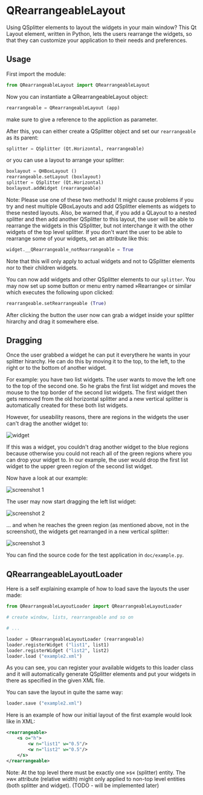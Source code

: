 QRearrangeableLayout
====================

Using QSplitter elements to layout the widgets in your main window? This Qt
Layout element, written in Python, lets the users rearrange the widgets, so that
they can customize your application to their needs and preferences.

Usage
-----

First import the module:

```python
from QRearrangeableLayout import QRearrangeableLayout
```

Now you can instantiate a QRearrangeableLayout object:

```python
rearrangeable = QRearrangeableLayout (app)
```
make sure to give a reference to the appliction as parameter.

After this, you can either create a QSplitter object and set our
``rearrangeable`` as its parent:

```python
splitter = QSplitter (Qt.Horizontal, rearrangeable)
```
or you can use a layout to arrange your splitter:

```python
boxlayout = QHBoxLayout ()
rearrangeable.setLayout (boxlayout)
splitter = QSplitter (Qt.Horizontal)
boxlayout.addWidget (rearrangeable)
```

Note: Please use one of these two methods! It might cause problems if you try
and nest multiple QBoxLayouts and add QSplitter elements as widgets to these
nested layouts. Also, be warned that, if you add a QLayout to a nested splitter
and then add another QSplitter to this layout, the user will be able to
rearrange the widgets in this QSplitter, but not interchange it with the other
widgets of the top level splitter. If you don't want the user to be able to
rearrange some of your widgets, set an attribute like this:

```python
widget.__QRearrangeable_notRearrangeable = True
```

Note that this will only apply to actual widgets and not to QSplitter elements
nor to their children widgets.

You can now add widgets and other QSplitter elements to our ``splitter``. You
may now set up some button or menu entry named »Rearrange« or similar which
executes the following upon clicked:

```python
rearrangeable.setRearrangeable (True)
```
After clicking the button the user now can grab a widget inside your splitter
hirarchy and drag it somewhere else.


Dragging
--------

Once the user grabbed a widget he can put it everythere he wants in your
splitter hirarchy. He can do this by moving it to the top, to the left, to the
right or to the bottom of another widget.

For example: you have two list widgets. The user wants to move the left one to
the top of the second one. So he grabs the first list widget and moves the mouse
to the top border of the second list widgets. The first widget then gets removed
from the old horizontal splitter and a new vertical splitter is automatically
created for these both list widgets.

However, for useability reasons, there are regions in the widgets the user can't
drag the another widget to:

![widget](https://raw.github.com/devkid/QRearrangeableLayout/master/doc/widget.png)

If this was a widget, you couldn't drag another widget to the blue regions
because otherwise you could not reach all of the green regions where you can
drop your widget to. In our example, the user would drop the first list widget
to the upper green region of the second list widget.

Now have a look at our example:

![screenshot 1](https://raw.github.com/devkid/QRearrangeableLayout/master/doc/screenshot1.png)

The user may now start dragging the left list widget:

![screenshot 2](https://raw.github.com/devkid/QRearrangeableLayout/master/doc/screenshot2.png)

... and when he reaches the green region (as mentioned above, not in the
screenshot), the widgets get rearranged in a new vertical splitter:

![screenshot 3](https://raw.github.com/devkid/QRearrangeableLayout/master/doc/screenshot3.png)

You can find the source code for the test application in `doc/example.py`.


QRearrangeableLayoutLoader
--------------------------

Here is a self explaining example of how to load save the layouts the user made:

```python
from QRearrangeableLayoutLoader import QRearrangeableLayoutLoader

# create window, lists, rearrangeable and so on

# ...

loader = QRearrangeableLayoutLoader (rearrangeable)
loader.registerWidget ("list1", list1)
loader.registerWidget ("list2", list2)
loader.load ("example2.xml")
```

As you can see, you can register your available widgets to this loader class
and it will automatically generate QSplitter elements and put your widgets in
there as specified in the given XML file.

You can save the layout in quite the same way:
```python
loader.save ("example2.xml")
```

Here is an example of how our initial layout of the first example would look
like in XML:

```xml
<rearrangeable>
	<s o="h">
		<w n="list1" w="0.5"/>
		<w n="list2" w="0.5"/>
	</s>
</rearrangeable>
```

Note: At the top level there must be exactly one »s« (splitter) entity. The »w«
attribute (relative width) might only applied to non-top level entities (both
splitter and widget). (TODO - will be implemented later)
